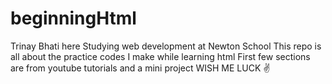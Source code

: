 # beginningHtml
Trinay Bhati here
Studying web development at Newton School 
This repo is all about the practice codes I make while learning html
First few sections are from youtube tutorials and a mini project
WISH ME LUCK ✌ 
